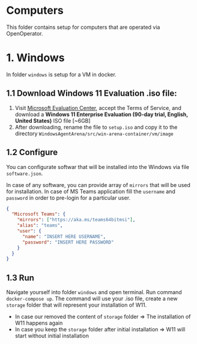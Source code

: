 # Computers

This folder contains setup for computers that are operated via OpenOperator.

# 1. Windows

In folder `windows` is setup for a VM in docker.

## 1.1 Download Windows 11 Evaluation .iso file:

1. Visit [Microsoft Evaluation Center](https://info.microsoft.com/ww-landing-windows-11-enterprise.html), accept the Terms of Service, and download a **Windows 11 Enterprise Evaluation (90-day trial, English, United States)** ISO file [~6GB]
2. After downloading, rename the file to `setup.iso` and copy it to the directory `WindowsAgentArena/src/win-arena-container/vm/image`

## 1.2 Configure

You can configurate softwar that will be installed into the Windows via file `software.json`.

In case of any software, you can provide array of `mirrors` that will be used for installation.
In case of MS Teams application fill the `username` and `password` in order to pre-login for a particular user.

```JSON
{
  "Microsoft Teams": {
    "mirrors": ["https://aka.ms/teams64bitmsi"],
    "alias": "teams",
    "user": {
      "name": "INSERT HERE USERNAME",
      "password": "INSERT HERE PASSWORD"
    }
  }
}
```

## 1.3 Run

Navigate yourself into folder `windows` and open terminal. Run command `docker-compose up`. The command will use your .iso file, create a new `storage` folder that will represent your installation of W11.

- In case our removed the content of `storage` folder => The installation of W11 happens again
- In case you keep the `storage` folder after initial installation => W11 will start without initial installation
